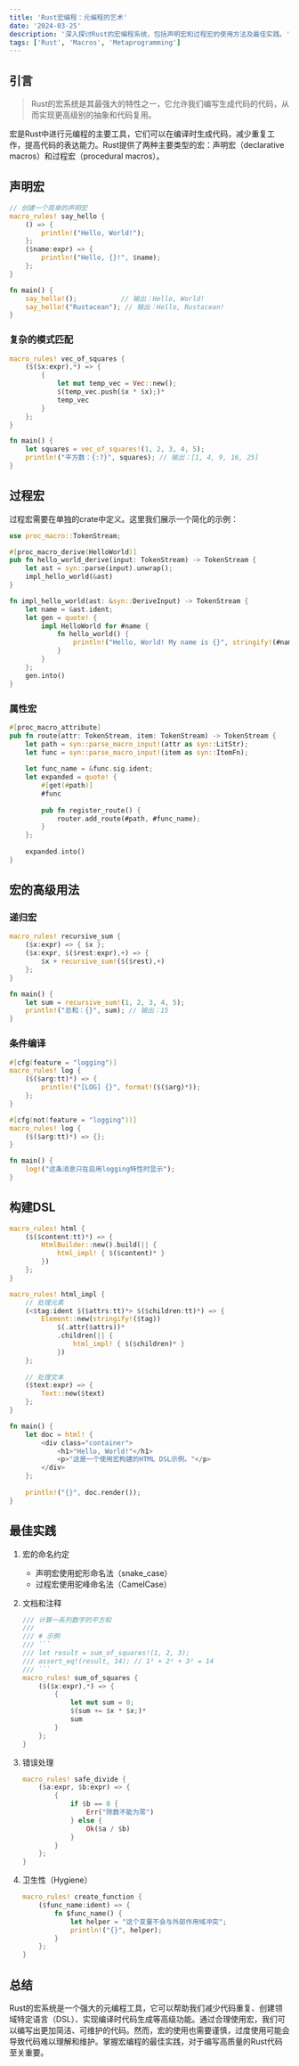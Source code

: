 ```yaml
---
title: 'Rust宏编程：元编程的艺术'
date: '2024-03-25'
description: '深入探讨Rust的宏编程系统，包括声明宏和过程宏的使用方法及最佳实践。'
tags: ['Rust', 'Macros', 'Metaprogramming']
---
```


## 引言

> Rust的宏系统是其最强大的特性之一，它允许我们编写生成代码的代码，从而实现更高级别的抽象和代码复用。

宏是Rust中进行元编程的主要工具，它们可以在编译时生成代码，减少重复工作，提高代码的表达能力。Rust提供了两种主要类型的宏：声明宏（declarative macros）和过程宏（procedural macros）。

## 声明宏

```rust
// 创建一个简单的声明宏
macro_rules! say_hello {
    () => {
        println!("Hello, World!");
    };
    ($name:expr) => {
        println!("Hello, {}!", $name);
    };
}

fn main() {
    say_hello!();           // 输出：Hello, World!
    say_hello!("Rustacean"); // 输出：Hello, Rustacean!
}
```

### 复杂的模式匹配

```rust
macro_rules! vec_of_squares {
    ($($x:expr),*) => {
        {
            let mut temp_vec = Vec::new();
            $(temp_vec.push($x * $x);)*
            temp_vec
        }
    };
}

fn main() {
    let squares = vec_of_squares!(1, 2, 3, 4, 5);
    println!("平方数：{:?}", squares); // 输出：[1, 4, 9, 16, 25]
}
```

## 过程宏

过程宏需要在单独的crate中定义。这里我们展示一个简化的示例：

```rust
use proc_macro::TokenStream;

#[proc_macro_derive(HelloWorld)]
pub fn hello_world_derive(input: TokenStream) -> TokenStream {
    let ast = syn::parse(input).unwrap();
    impl_hello_world(&ast)
}

fn impl_hello_world(ast: &syn::DeriveInput) -> TokenStream {
    let name = &ast.ident;
    let gen = quote! {
        impl HelloWorld for #name {
            fn hello_world() {
                println!("Hello, World! My name is {}", stringify!(#name));
            }
        }
    };
    gen.into()
}
```

### 属性宏

```rust
#[proc_macro_attribute]
pub fn route(attr: TokenStream, item: TokenStream) -> TokenStream {
    let path = syn::parse_macro_input!(attr as syn::LitStr);
    let func = syn::parse_macro_input!(item as syn::ItemFn);
    
    let func_name = &func.sig.ident;
    let expanded = quote! {
        #[get(#path)]
        #func
        
        pub fn register_route() {
            router.add_route(#path, #func_name);
        }
    };
    
    expanded.into()
}
```

## 宏的高级用法

### 递归宏

```rust
macro_rules! recursive_sum {
    ($x:expr) => { $x };
    ($x:expr, $($rest:expr),+) => {
        $x + recursive_sum!($($rest),+)
    };
}

fn main() {
    let sum = recursive_sum!(1, 2, 3, 4, 5);
    println!("总和：{}", sum); // 输出：15
}
```

### 条件编译

```rust
#[cfg(feature = "logging")]
macro_rules! log {
    ($($arg:tt)*) => {
        println!("[LOG] {}", format!($($arg)*));
    };
}

#[cfg(not(feature = "logging"))]
macro_rules! log {
    ($($arg:tt)*) => {};
}

fn main() {
    log!("这条消息只在启用logging特性时显示");
}
```

## 构建DSL

```rust
macro_rules! html {
    ($($content:tt)*) => {
        HtmlBuilder::new().build(|| {
            html_impl! { $($content)* }
        })
    };
}

macro_rules! html_impl {
    // 处理元素
    (<$tag:ident $($attrs:tt)*> $($children:tt)*) => {
        Element::new(stringify!($tag))
            $(.attr($attrs))*
            .children(|| {
                html_impl! { $($children)* }
            })
    };
    
    // 处理文本
    ($text:expr) => {
        Text::new($text)
    };
}

fn main() {
    let doc = html! {
        <div class="container">
            <h1>"Hello, World!"</h1>
            <p>"这是一个使用宏构建的HTML DSL示例。"</p>
        </div>
    };
    
    println!("{}", doc.render());
}
```

## 最佳实践

1. 宏的命名约定
   - 声明宏使用蛇形命名法（snake_case）
   - 过程宏使用驼峰命名法（CamelCase）

2. 文档和注释
   ```rust
   /// 计算一系列数字的平方和
   ///
   /// # 示例
   /// ```
   /// let result = sum_of_squares!(1, 2, 3);
   /// assert_eq!(result, 14); // 1² + 2² + 3² = 14
   /// ```
   macro_rules! sum_of_squares {
       ($($x:expr),*) => {
           {
               let mut sum = 0;
               $(sum += $x * $x;)*
               sum
           }
       };
   }
   ```

3. 错误处理
   ```rust
   macro_rules! safe_divide {
       ($a:expr, $b:expr) => {
           {
               if $b == 0 {
                   Err("除数不能为零")
               } else {
                   Ok($a / $b)
               }
           }
       };
   }
   ```

4. 卫生性（Hygiene）
   ```rust
   macro_rules! create_function {
       ($func_name:ident) => {
           fn $func_name() {
               let helper = "这个变量不会与外部作用域冲突";
               println!("{}", helper);
           }
       };
   }
   ```

## 总结

Rust的宏系统是一个强大的元编程工具，它可以帮助我们减少代码重复、创建领域特定语言（DSL）、实现编译时代码生成等高级功能。通过合理使用宏，我们可以编写出更加简洁、可维护的代码。然而，宏的使用也需要谨慎，过度使用可能会导致代码难以理解和维护。掌握宏编程的最佳实践，对于编写高质量的Rust代码至关重要。
